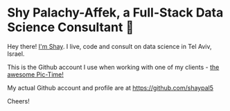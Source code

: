 <h1> Shy Palachy-Affek, a Full-Stack Data Science Consultant  🦌 </h1>

<p>Hey there! <a href="http://www.shaypalachy.com/">I'm Shay</a>. I live, code and consult on data science in Tel Aviv, Israel.

This is the Github account I use when working with one of my clients - <a href="https://www.pic-time.com/">the awesome Pic-Time!</a>

My actual Github account and profile are at
<a href="https://github.com/shaypal5">https://github.com/shaypal5</a>

Cheers!
